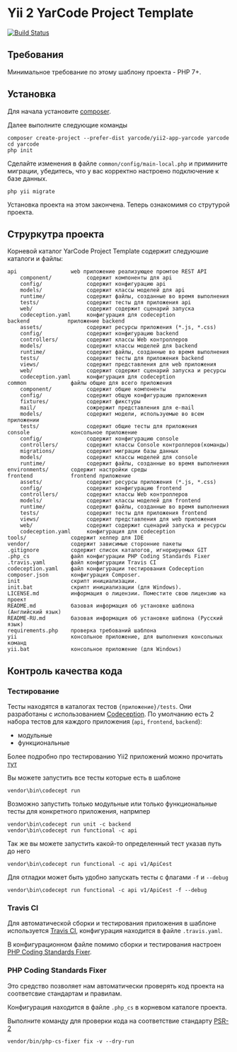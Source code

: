 Yii 2 YarCode Project Template 
=============================== 

[![Build Status](https://travis-ci.org/yarcode/yii2-app-yarcode.svg?branch=master)](https://travis-ci.org/yarcode/yii2-app-yarcode) 

Требования 
---------- 
Минимальное требование по этому шаблону проекта - PHP 7+. 

Установка 
--------- 
Для начала установите [composer](http://getcomposer.org]). 

Далее выполните следующие команды 
``` 
composer create-project --prefer-dist yarcode/yii2-app-yarcode yarcode 
сd yarcode 
php init 
``` 
Сделайте изменения в файле `common/config/main-local.php` и примините миграции, убедитесь, что у вас корректно настроено подключение к базе данных. 
``` 
php yii migrate 
``` 
Установка проекта на этом закончена. Теперь ознакомимя со струтурой проекта. 

Струркутра проекта 
------------------ 

Корневой каталог YarCode Project Template содержит следуюшие каталоги и файлы: 

```
api                 web приложение реализующее промтое REST API 
    component/           содержит компоненты для api
    config/              содержит конфигурацию api
    models/              содержит классы моделей для api
    runtime/             cодержит файлы, созданные во время выполнения
    tests/               содержит тесты для приложения api
    web/                 содержит содержит сценарий запуска
    codeception.yaml     конфигурация для codeception
backend            приложение backend
    assets/              содержит ресурсы приложения (*.js, *.css)
    config/              содержит конфигурацию backend
    controllers/         содержит классы Web контроллеров
    models/              содержит классы моделей для backend
    runtime/             cодержит файлы, созданные во время выполнения
    tests/               содержит тесты для приложения backend   
    views/               содержит представления для web приложения
    web/                 содержит содержит сценарий запуска и ресурсы
    codeception.yaml     конфигурация для codeception
common              файлы общие для всего приложения
    component/           содержит общие компоненты
    config/              содержит общую конфигурацию приложения
    fixtures/            содержит фикстуры
    mail/                сожрержит представления для e-mail
    models/              содержит модели, используемые во всем приложении
    tests/               содержит общие тесты для приложения
console             консольное приложение
    config/              содержит конфигурацию console
    controllers/         содержит классы Console контроллеров(команды)
    migrations/          содержит миграции базы данных
    models/              содержит классы моделей для console
    runtime/             cодержит файлы, созданные во время выполнения
environments/       содержит настройки среды
frontend            frontend приложение
    assets/              содержит ресурсы приложения (*.js, *.css)
    config/              содержит конфигурацию frontend
    controllers/         содержит классы Web контроллеров
    models/              содержит классы моделей для frontend
    runtime/             cодержит файлы, созданные во время выполнения
    tests/               содержит тесты для приложения frontend   
    views/               содержит представления для web приложения
    web/                 содержит содержит сценарий запуска и ресурсы
    codeception.yaml     конфигурация для codeception
tools/              содержит хелпер для IDE       
vendor/             содержит зависимые сторонние пакеты
.gitignore          содержит список каталогов, игнорируемых GIT 
.php_cs             файл конфигурации PHP Coding Standards Fixer
.travis.yaml        файл конфигурации Travis CI 
codeception.yaml    файл конфигурации тестирования Codeception 
composer.json       конфигурация Composer. 
init                скрипт инициализации. 
init.bat            скрипт инициализации (для Windows). 
LICENSE.md          информация о лицензии. Поместите свою лицензию на проект
README.md           базовая информация об установке шаблона (Английский язык)
README-RU.md        базовая информация об установке шаблона (Русский язык)
requirements.php    проверка требований шаблона
yii                 консольное приложение, для выполнения консольных команд
yii.bat             консольное приложение (для Windows)
```

Контроль качества кода 
---------------------- 

### Тестирование 
Тесты находятся в каталогах тестов `{приложение}/tests`. Они разработаны с использованием [Codeception](http://codeception.com/). По умолчанию есть 2 набора тестов для каждого приложения (`api`, `frontend`, `backend`): 

- модульные 
- функциональные 

Более подробно про тестированию Yii2 приложений можно прочитать [тут](http://codeception.com/docs/modules/Yii2) 

Вы можете запустить все тесты которые есть в шаблоне 
``` 
vendor\bin\codecept run 
``` 
Возможно запустить только модульные или только функциональные тесты для конкретного приложения, напрмпер 
``` 
vendor\bin\codecept run unit -c backend 
vendor\bin\codecept run functional -c api 
``` 
Так же вы можете запустить какой-то определенный тест указав путь до него 
``` 
vendor\bin\codecept run functional -c api v1/ApiCest 
``` 
Для отладки может быть удобно запускать тесты с флагами `-f` и `--debug` 
``` 
vendor\bin\codecept run functional -c api v1/ApiCest -f --debug 
``` 

### Travis CI 

Для автоматической сборки и тестирования приложения в шаблоне используется [Travis CI](https://docs.travis-ci.com/user/getting-started/), конфигурация находится в файле `.travis.yaml`. 

В конфигурационном файле помимо сборки и тестирования настроен [PHP Coding Standards Fixer](https://github.com/FriendsOfPHP/PHP-CS-Fixer). 

### PHP Coding Standards Fixer

Это средство позволяет нам автоматически проверять код проекта на соответсвие стандартам и правилам. 

Конфигурация находится в файле `.php_cs` в корневом каталоге проекта. 

Выполните команду для проверки кода на соответствие стандарту [PSR-2](http://www.php-fig.org/psr/psr-2/) 
``` 
vendor/bin/php-cs-fixer fix -v --dry-run 
```
